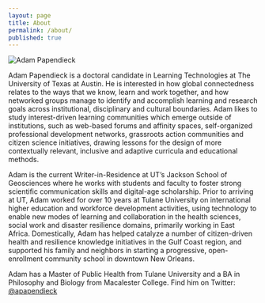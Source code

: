 ```yaml
---
layout: page
title: About
permalink: /about/
published: true
---
```


![Adam Papendieck]({{site.baseurl}}/DSC_9363-2-300x199-sq180.jpg)

Adam Papendieck is a doctoral candidate in Learning Technologies at The University of Texas at Austin. He is interested in how global connectedness relates to the ways that we know, learn and work together, and how networked groups manage to identify and accomplish learning and research goals across institutional, disciplinary and cultural boundaries. Adam likes to study interest-driven learning communities which emerge outside of institutions, such as web-based forums and affinity spaces, self-organized professional development networks, grassroots action communities and citizen science initiatives, drawing lessons for the design of more contextually relevant, inclusive and adaptive curricula and educational methods.

Adam is the current Writer-in-Residence at UT’s Jackson School of Geosciences where he works with students and faculty to foster strong scientific communication skills and digital-age scholarship. Prior to arriving at UT, Adam worked for over 10 years at Tulane University on international higher education and workforce development activities, using technology to enable new modes of learning and collaboration in the health sciences, social work and disaster resilience domains, primarily working in East Africa.  Domestically, Adam has helped catalyze a number of citizen-driven health and resilience knowledge initiatives in the Gulf Coast region, and supported his family and neighbors in starting a progressive, open-enrollment community school in downtown New Orleans.

Adam has a Master of Public Health from Tulane University and a BA in Philosophy and Biology from Macalester College.  Find him on Twitter: [@apapendieck](https://twitter.com/apapendieck "@apapendieck on Twitter")
